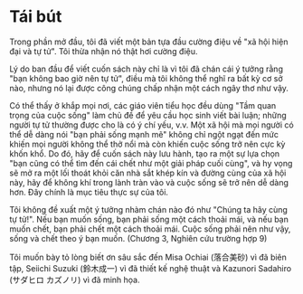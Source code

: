 # Tái bút

Trong phần mở đầu, tôi đã viết một bản tựa đầu cường điệu về "xã hội hiện đại và tự tử". Tôi thừa nhận nó thật hơi cường điệu.

Lý do ban đầu để viết cuốn sách này chỉ là vì tôi đã chán cái ý tưởng rằng "bạn không bao giờ nên tự tử", điều mà tôi không thể nghĩ ra bất kỳ cơ sở nào, nhưng nó lại được công chúng chấp nhận một cách ngây thơ như vậy.

Có thể thấy ở khắp mọi nơi, các giáo viên tiểu học đều dùng "Tầm quan trọng của cuộc sống" làm chủ đề để yêu cầu học sinh viết bài luận; những người tự tử thường được cho là có ý chí yếu, v.v. Một xã hội mà mọi người có thể dễ dàng nói "bạn phải sống mạnh mẽ" không chỉ ngột ngạt đến mức khiến mọi người không thể thở nổi mà còn khiến cuộc sống trở nên cực kỳ khốn khổ. Do đó, hãy để cuốn sách này lưu hành, tạo ra một sự lựa chọn "bạn cũng có thể tìm đến cái chết như một giải pháp cuối cùng", và hy vọng sẽ mở ra một lối thoát khỏi căn nhà sắt khép kín và đường cùng của xã hội này, hãy để không khí trong lành tràn vào và cuộc sống sẽ trở nên dễ dàng hơn. Đây chính là mục tiêu thực sự của tôi.

Tôi không đề xuất một ý tưởng nhàm chán nào đó như "Chúng ta hãy cùng tự tử!". Nếu bạn muốn sống, bạn phải sống một cách thoải mái, và nếu bạn muốn chết, bạn phải chết một cách thoải mái. Cuộc sống phải nên như vậy, sống và chết theo ý bạn muốn. (Chương 3, Nghiên cứu trường hợp 9)

Tôi muốn bày tỏ lòng biết ơn sâu sắc đến Misa Ochiai (落合美砂) vì đã biên tập, Seiichi Suzuki (鈴木成一) vì đã thiết kế nghệ thuật và Kazunori Sadahiro (サダヒロ カズノリ) vì đã minh họa.
